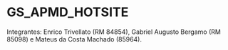 # GS_APMD_HOTSITE

Integrantes: Enrico Trivellato (RM 84854), Gabriel Augusto Bergamo (RM 85098) e Mateus da Costa Machado (85964).

